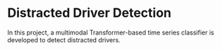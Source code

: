 # Distracted Driver Detection 

In this project, a multimodal Transformer-based time series classifier is developed to detect distracted drivers.

